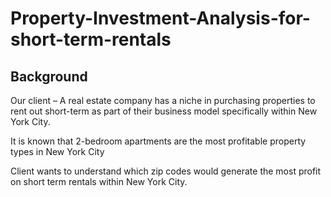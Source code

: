 # Property-Investment-Analysis-for-short-term-rentals

## Background
Our client – A real estate company has a niche in purchasing properties to rent out short-term as part of their business model specifically within New York City.

It is known that 2-bedroom apartments are the most profitable property types in New York City

Client wants to understand which zip codes would generate the most profit on short term rentals within New York City.
